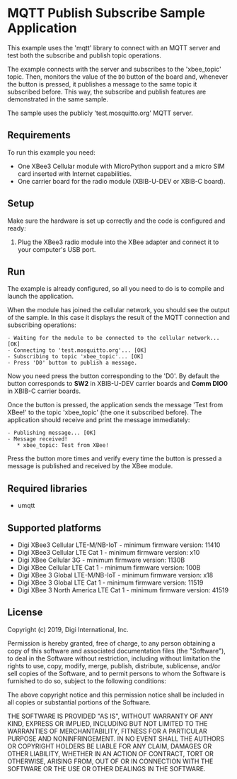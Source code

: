 MQTT Publish Subscribe Sample Application
=========================================

This example uses the 'mqtt' library to connect with an MQTT server and
test both the subscribe and publish topic operations.

The example connects with the server and subscribes to the 'xbee_topic' topic.
Then, monitors the value of the `D0` button of the board and, whenever the
button is pressed, it publishes a message to the same topic it subscribed
before. This way, the subscribe and publish features are demonstrated in the
same sample.

The sample uses the publicly 'test.mosquitto.org' MQTT server.

Requirements
------------

To run this example you need:

* One XBee3 Cellular module with MicroPython support and a micro SIM card
  inserted with Internet capabilities.
* One carrier board for the radio module (XBIB-U-DEV or XBIB-C board).

Setup
-----

Make sure the hardware is set up correctly and the code is configured and
ready:

1. Plug the XBee3 radio module into the XBee adapter and connect it to your
   computer's USB port.

Run
---

The example is already configured, so all you need to do is to compile and
launch the application.

When the module has joined the cellular network, you should see the output of
the sample. In this case it displays the result of the MQTT connection and
subscribing operations:

    - Waiting for the module to be connected to the cellular network... [OK]
    - Connecting to 'test.mosquitto.org'... [OK]
    - Subscribing to topic 'xbee_topic'... [OK]
    - Press 'D0' button to publish a message.

Now you need press the button corresponding to the 'D0'. By default the button
corresponds to **SW2** in XBIB-U-DEV carrier boards and **Comm DIO0** in XBIB-C
carrier boards.

Once the button is pressed, the application sends the message 'Test from XBee!'
to the topic 'xbee_topic' (the one it subscribed before). The application
should receive and print the message immediately:

    - Publishing message... [OK]
    - Message received!
       * xbee_topic: Test from XBee!

Press the button more times and verify every time the button is pressed a
message is published and received by the XBee module.

Required libraries
--------------------

* umqtt

Supported platforms
-------------------

* Digi XBee3 Cellular LTE-M/NB-IoT - minimum firmware version: 11410
* Digi XBee3 Cellular LTE Cat 1 - minimum firmware version: x10
* Digi XBee Cellular 3G - minimum firmware version: 1130B
* Digi XBee Cellular LTE Cat 1 - minimum firmware version: 100B
* Digi XBee 3 Global LTE-M/NB-IoT - minimum firmware version: x18
* Digi XBee 3 Global LTE Cat 1 - minimum firmware version: 11519
* Digi XBee 3 North America LTE Cat 1 - minimum firmware version: 41519

License
-------

Copyright (c) 2019, Digi International, Inc.

Permission is hereby granted, free of charge, to any person obtaining a copy
of this software and associated documentation files (the "Software"), to deal
in the Software without restriction, including without limitation the rights
to use, copy, modify, merge, publish, distribute, sublicense, and/or sell
copies of the Software, and to permit persons to whom the Software is
furnished to do so, subject to the following conditions:

The above copyright notice and this permission notice shall be included in all
copies or substantial portions of the Software.

THE SOFTWARE IS PROVIDED "AS IS", WITHOUT WARRANTY OF ANY KIND, EXPRESS OR
IMPLIED, INCLUDING BUT NOT LIMITED TO THE WARRANTIES OF MERCHANTABILITY,
FITNESS FOR A PARTICULAR PURPOSE AND NONINFRINGEMENT. IN NO EVENT SHALL THE
AUTHORS OR COPYRIGHT HOLDERS BE LIABLE FOR ANY CLAIM, DAMAGES OR OTHER
LIABILITY, WHETHER IN AN ACTION OF CONTRACT, TORT OR OTHERWISE, ARISING FROM,
OUT OF OR IN CONNECTION WITH THE SOFTWARE OR THE USE OR OTHER DEALINGS IN THE
SOFTWARE.
